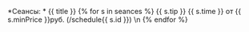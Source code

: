 *Сеансы: * {{ title }}
{% for s in seances %}
 {{ s.tip }} {{ s.time }} от {{ s.minPrice }}руб. (/schedule{{ s.id }}) \n
{% endfor %}